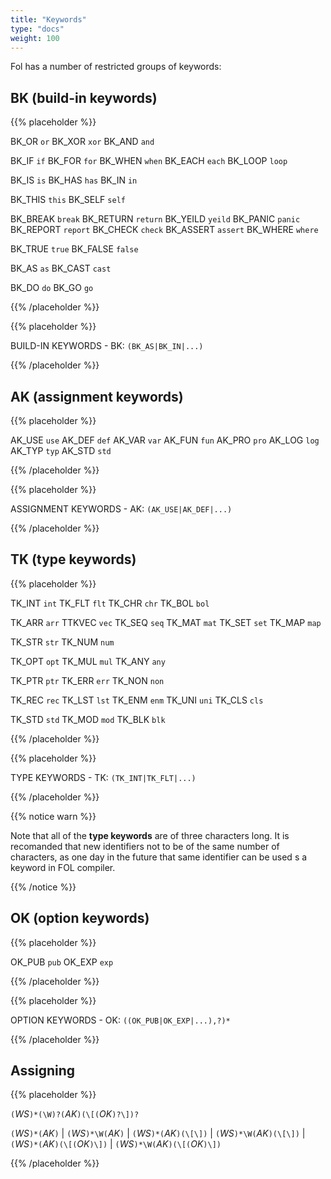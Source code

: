 ```yaml
---
title: "Keywords"
type: "docs"
weight: 100
---
```


Fol has a number of restricted groups of keywords:

## BK (build-in keywords)

{{% placeholder %}} 

BK_OR              `or`
BK_XOR             `xor`
BK_AND             `and`

BK_IF              `if`
BK_FOR             `for`
BK_WHEN            `when`
BK_EACH            `each`
BK_LOOP            `loop`

BK_IS              `is`
BK_HAS             `has`
BK_IN              `in`

BK_THIS            `this`
BK_SELF            `self`

BK_BREAK           `break`
BK_RETURN          `return`
BK_YEILD           `yeild`
BK_PANIC           `panic`
BK_REPORT          `report`
BK_CHECK           `check`
BK_ASSERT          `assert`
BK_WHERE           `where`

BK_TRUE            `true`
BK_FALSE           `false`

BK_AS              `as`
BK_CAST            `cast`

BK_DO              `do`
BK_GO              `go`

{{% /placeholder %}}


{{% placeholder %}}

BUILD-IN KEYWORDS - BK:
`(BK_AS|BK_IN|...)`

{{% /placeholder %}}


## AK (assignment keywords)

{{% placeholder %}} 

AK_USE             `use`
AK_DEF             `def`
AK_VAR             `var`
AK_FUN             `fun`
AK_PRO             `pro`
AK_LOG             `log`
AK_TYP             `typ`
AK_STD             `std`

{{% /placeholder %}}


{{% placeholder %}}

ASSIGNMENT KEYWORDS - AK:
`(AK_USE|AK_DEF|...)`

{{% /placeholder %}}



## TK (type keywords)

{{% placeholder %}} 

TK_INT             `int`
TK_FLT             `flt`
TK_CHR             `chr`
TK_BOL             `bol`

TK_ARR             `arr`
TTKVEC             `vec`
TK_SEQ             `seq`
TK_MAT             `mat`
TK_SET             `set`
TK_MAP             `map`

TK_STR             `str`
TK_NUM             `num`

TK_OPT             `opt`
TK_MUL             `mul`
TK_ANY             `any`

TK_PTR             `ptr`
TK_ERR             `err`
TK_NON             `non`

TK_REC             `rec`
TK_LST             `lst`
TK_ENM             `enm`
TK_UNI             `uni`
TK_CLS             `cls`

TK_STD             `std`
TK_MOD             `mod`
TK_BLK             `blk`

{{% /placeholder %}}

{{% placeholder %}}

TYPE KEYWORDS - TK:
`(TK_INT|TK_FLT|...)`

{{% /placeholder %}}



{{% notice warn %}}

Note that all of the **type keywords** are of three characters long. It is recomanded that new identifiers not to be of the same number of characters, as one day in the future that same identifier can be used s a keyword in FOL compiler.

{{% /notice %}}

## OK (option keywords)

{{% placeholder %}}

OK_PUB              `pub`
OK_EXP              `exp`

{{% /placeholder %}}


{{% placeholder %}}

OPTION KEYWORDS - OK:
`((OK_PUB|OK_EXP|...),?)*`

{{% /placeholder %}}

## Assigning

{{% placeholder %}}

`(`*WS*`)*(\W)?(`*AK*`)(\[(`*OK*`)?\])?`

`(`*WS*`)*(`*AK*`)`
| `(`*WS*`)*\W(`*AK*`)`
| `(`*WS*`)*(`*AK*`)(\[\])`
| `(`*WS*`)*\W(`*AK*`)(\[\])`
| `(`*WS*`)*(`*AK*`)(\[(`*OK*`)\])`
| `(`*WS*`)*\W(`*AK*`)(\[(`*OK*`)\])`

{{% /placeholder %}}
